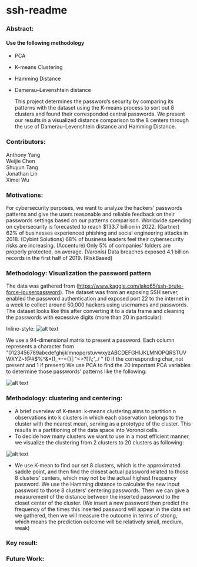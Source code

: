 # ssh-readme
### Abstract:
#### Use the following methodology
* PCA
* K-means Clustering
* Hamming Distance
* Damerau–Levenshtein distance
 	
  This project determines the password’s security by comparing its patterns with the dataset using the K-means process to sort out 8 clusters and found their corresponded central passwords. We present our results in a visualized distance comparison to the 8 centers through the use of Damerau–Levenshtein distance and Hamming Distance. 
 
### Contributors:
Anthony Yang <br />
Weijie Chen<br />
Shuyun Tang <br />
Jonathan Lin <br />
Ximei Wu <br />

### Motivations:
For cybersecurity purposes, we want to analyze the hackers' passwords patterns and give the users reasonable and reliable feedback on their passwords settings based on our patterns comparison. 
Worldwide spending on cybersecurity is forecasted to reach $133.7 billion in 2022. (Gartner)
62% of businesses experienced phishing and social engineering attacks in 2018. (Cybint Solutions)
68% of business leaders feel their cybersecurity risks are increasing. (Accenture)
Only 5% of companies’ folders are properly protected, on average. (Varonis)
Data breaches exposed 4.1 billion records in the first half of 2019. (RiskBased)


### Methodology: Visualization the password pattern
The data was gathered from (https://www.kaggle.com/lako65/ssh-brute-force-ipuserpassword). The dataset was from an exposing SSH server, enabled the password authentication and exposed port 22 to the internet in a week to collect around 50,000 hackers using usernames and passwords. The dataset looks like this after converting it to a data frame and cleaning the passwords with excessive digits (more than 20 in particular): 

Inline-style: 
![alt text](https://github.com/44Shu/ssh-readme/blob/master/SSH%20DATASET%20PIC.png)


We use a 94-dimensional matrix to present a password. Each column represents a character from "0123456789abcdefghijklmnopqrstuvwxyzABCDEFGHIJKLMNOPQRSTUVWXYZ~!@#$%^&*()_+-={}|:\"<>?[]\\;',./ " (0 if the corresponding char, not present and 1 if present)
We use PCA to find the 20 important PCA variables to determine those passwords’ patterns like the following: 

![alt text](https://github.com/44Shu/ssh-readme/blob/master/PCA%20chart.png)

### Methodology: clustering and centering:
* A brief overview of K-mean:  k-means clustering aims to partition n observations into k clusters in which each observation belongs to the cluster with the nearest mean, serving as a prototype of the cluster. This results in a partitioning of the data space into Voronoi cells. 
* To decide how many clusters we want to use in a most efficient manner, we visualize the clustering from 2 clusters to 20 clusters as following:

![alt text](https://github.com/44Shu/ssh-readme/blob/master/Kmean_clustering.png)

* We use K-mean to find our set 8 clusters, which is the approximated saddle point, and then find the closest actual password related to those 8 clusters’ centers, which may not be the actual highest frequency password.
We use the Hamming distance to calculate the new input password to those 8 clusters’ centering passwords. Then we can give a measurement of the distance between the inserted password to the closet center of the cluster. (We insert a new password then predict the frequency of the times this inserted password will appear in the data set we gathered, then we will measure the outcome in terms of strong, which means the prediction outcome will be relatively small, medium, weak)

### Key result:


### Future Work:
